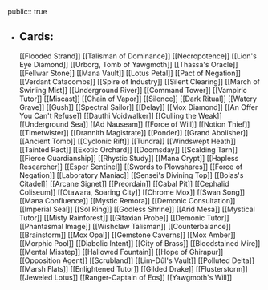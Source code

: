 public:: true
- ## Cards:
	[[Flooded Strand]]
	[[Talisman of Dominance]]
	[[Necropotence]]
	[[Lion's Eye Diamond]]
	[[Urborg, Tomb of Yawgmoth]]
	[[Thassa's Oracle]]
	[[Fellwar Stone]]
	[[Mana Vault]]
	[[Lotus Petal]]
	[[Pact of Negation]]
	[[Verdant Catacombs]]
	[[Spire of Industry]]
	[[Silent Clearing]]
	[[March of Swirling Mist]]
	[[Underground River]]
	[[Command Tower]]
	[[Vampiric Tutor]]
	[[Miscast]]
	[[Chain of Vapor]]
	[[Silence]]
	[[Dark Ritual]]
	[[Watery Grave]]
	[[Gush]]
	[[Spectral Sailor]]
	[[Delay]]
	[[Mox Diamond]]
	[[An Offer You Can't Refuse]]
	[[Dauthi Voidwalker]]
	[[Culling the Weak]]
	[[Underground Sea]]
	[[Ad Nauseam]]
	[[Force of Will]]
	[[Notion Thief]]
	[[Timetwister]]
	[[Drannith Magistrate]]
	[[Ponder]]
	[[Grand Abolisher]]
	[[Ancient Tomb]]
	[[Cyclonic Rift]]
	[[Tundra]]
	[[Windswept Heath]]
	[[Tainted Pact]]
	[[Exotic Orchard]]
	[[Doomsday]]
	[[Scalding Tarn]]
	[[Fierce Guardianship]]
	[[Rhystic Study]]
	[[Mana Crypt]]
	[[Hapless Researcher]]
	[[Esper Sentinel]]
	[[Swords to Plowshares]]
	[[Force of Negation]]
	[[Laboratory Maniac]]
	[[Sensei's Divining Top]]
	[[Bolas's Citadel]]
	[[Arcane Signet]]
	[[Preordain]]
	[[Cabal Pit]]
	[[Cephalid Coliseum]]
	[[Otawara, Soaring City]]
	[[Chrome Mox]]
	[[Swan Song]]
	[[Mana Confluence]]
	[[Mystic Remora]]
	[[Demonic Consultation]]
	[[Imperial Seal]]
	[[Sol Ring]]
	[[Godless Shrine]]
	[[Arid Mesa]]
	[[Mystical Tutor]]
	[[Misty Rainforest]]
	[[Gitaxian Probe]]
	[[Demonic Tutor]]
	[[Phantasmal Image]]
	[[Wishclaw Talisman]]
	[[Counterbalance]]
	[[Brainstorm]]
	[[Mox Opal]]
	[[Gemstone Caverns]]
	[[Mox Amber]]
	[[Morphic Pool]]
	[[Diabolic Intent]]
	[[City of Brass]]
	[[Bloodstained Mire]]
	[[Mental Misstep]]
	[[Hallowed Fountain]]
	[[Hope of Ghirapur]]
	[[Opposition Agent]]
	[[Scrubland]]
	[[Lim-Dûl's Vault]]
	[[Polluted Delta]]
	[[Marsh Flats]]
	[[Enlightened Tutor]]
	[[Gilded Drake]]
	[[Flusterstorm]]
	[[Jeweled Lotus]]
	[[Ranger-Captain of Eos]]
	[[Yawgmoth's Will]]
